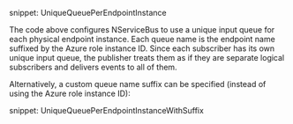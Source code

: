 snippet: UniqueQueuePerEndpointInstance

The code above configures NServiceBus to use a unique input queue for each physical endpoint instance. Each queue name is the endpoint name suffixed by the Azure role instance ID. Since each subscriber has its own unique input queue, the publisher treats them as if they are separate logical subscribers and delivers events to all of them.

Alternatively, a custom queue name suffix can be specified (instead of using the Azure role instance ID):

snippet: UniqueQueuePerEndpointInstanceWithSuffix
